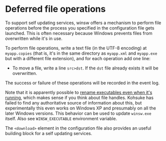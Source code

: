 Deferred file operations
====

To support self updating services, winsw offers a mechanism to perform file operations before the process you specified in the configuration file gets launched. 
This is often necessary because Windows prevents files from overwritten while it's in use.

To perform file operations, write a text file (in the UTF-8 encoding) at `myapp.copies` 
  (that is, it's in the same directory as `myapp.xml` and `myapp.exe` but with a different file extension), 
  and for each operation add one line:

* To move a file, write a line `src>dst`. If the `dst` file already exists it will be overwritten.

The success or failure of these operations will be recorded in the event log.

Note that it is apparently possible to [rename executables even when it's running](http://superuser.com/questions/488127/why-can-i-rename-a-running-executable-but-not-delete-it), which makes sense if you think about file handles.
Kohsuke has failed to find any authoritative source of information about this, but experimentally this even works on Windows XP and presumably on all the later Windows versions. 
This behavior can be used to update `winsw.exe` itself.
Also see `WINSW_EXECUTABLE` environment variable.

The `<download>` element in the configuration file also provides an useful building block for a self updating services.